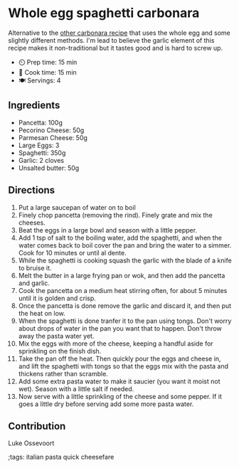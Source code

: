 # Whole egg spaghetti carbonara

Alternative to the [other carbonara recipe](carbonade.html) that uses the whole egg and some slightly different methods.
I'm lead to believe the garlic element of this recipe makes it non-traditional but it tastes good and is hard to screw up.

- ⏲️ Prep time: 15 min
- 🍳 Cook time: 15 min
- 🍽️ Servings: 4

## Ingredients

- Pancetta: 100g
- Pecorino Cheese: 50g
- Parmesan Cheese: 50g
- Large Eggs: 3
- Spaghetti: 350g
- Garlic: 2 cloves
- Unsalted butter: 50g

## Directions

1. Put a large saucepan of water on to boil
2. Finely chop pancetta (removing the rind). Finely grate and mix the cheeses.
3. Beat the eggs in a large bowl and season with a little pepper.
4. Add 1 tsp of salt to the boiling water, add the spaghetti, and when the water comes back to boil cover the pan and bring the water to a simmer. Cook for 10 minutes or until al dente.
5. While the spaghetti is cooking squash the garlic with the blade of a knife to bruise it.
6. Melt the butter in a large frying pan or wok, and then add the pancetta and garlic.
7. Cook the pancetta on a medium heat stirring often, for about 5 minutes until it is golden and crisp.
8. Once the pancetta is done remove the garlic and discard it, and then put the heat on low.
9. When the spaghetti is done tranfer it to the pan using tongs. Don't worry about drops of water in the pan you want that to happen. Don't throw away the pasta water yet.
10. Mix the eggs with more of the cheese, keeping a handful aside for sprinkling on the finish dish.
11. Take the pan off the heat. Then quickly pour the eggs and cheese in, and lift the spaghetti with tongs so that the eggs mix with the pasta and thickens rather than scramble.
12. Add some extra pasta water to make it saucier (you want it moist not wet). Season with a little salt if needed.
13. Now serve with a little sprinkling of the cheese and some pepper. If it goes a little dry before serving add some more pasta water.

## Contribution

Luke Ossevoort

;tags: italian pasta quick cheesefare
